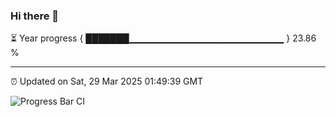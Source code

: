 ### Hi there 👋

⏳ Year progress { ███████▁▁▁▁▁▁▁▁▁▁▁▁▁▁▁▁▁▁▁▁▁▁▁ } 23.86 %

---

⏰ Updated on Sat, 29 Mar 2025 01:49:39 GMT

![Progress Bar CI](https://github.com/ZhaoGui/ZhaoGui/workflows/Progress%20Bar%20CI/badge.svg)
